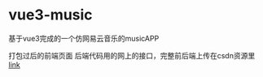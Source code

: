 # vue3-music
基于vue3完成的一个仿网易云音乐的musicAPP

打包过后的前端页面 后端代码用的网上的接口，完整前后端上传在csdn资源里
[link](https://download.csdn.net/download/qq_53107845/86503925)
